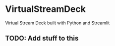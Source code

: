# VirtualStreamDeck
 Virtual Stream Deck built with Python and Streamlit

## TODO: Add stuff to this
